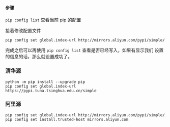 #### 步骤

`pip config list` 查看当前 pip 的配置

接着修改配置文件

 ```shell
pip config set global.index-url http://mirrors.aliyun.com/pypi/simple/
 ```

完成之后可以再使用 `pip config list` 查看是否已经写入，如果有显示我们 设置的信息的话，那么就设置成功了。



### 清华源

```shell
python -m pip install --upgrade pip
pip config set global.index-url https://pypi.tuna.tsinghua.edu.cn/simple
```



### 阿里源

```shell
pip config set global.index-url http://mirrors.aliyun.com/pypi/simple/
pip config set install.trusted-host mirrors.aliyun.com
```



### 

